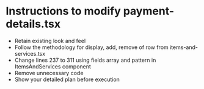 # Instructions to modify payment-details.tsx
- Retain existing look and feel
- Follow the methodology for display, add, remove of row from items-and-services.tsx
- Change lines 237 to 311 using fields array and pattern in ItemsAndServices component
- Remove unnecessary code
- Show your detailed plan before execution